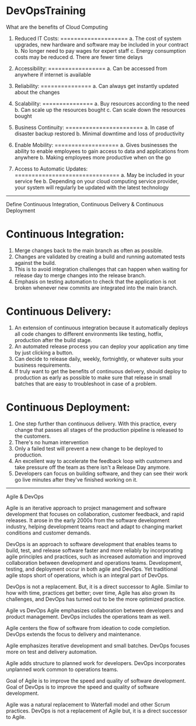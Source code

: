 # DevOpsTraining

What are the benefits of Cloud Computing
1. Reduced IT Costs:
====================
a. The cost of system upgrades, new hardware and software may be included in your contract
b. No longer need to pay wages for expert staff
c. Energy consumption costs may be reduced
d. There are fewer time delays

2. Accessibility:
=================
a. Can be accessed from anywhere if internet is available

3. Reliability:
===============
a. Can always get instantly updated about the changes

4. Scalability:
===============
a. Buy resources according to the need
b. Can scale up the resources bought
c. Can scale down the resources bought

5. Business Continuity:
=======================
a. In case of disaster backup restored
b. Minimal downtime and loss of productivity

6. Enable Mobility:
===================
a. Gives businesses the ability to enable employees to gain access to data and applications from anywhere
b. Making employees more productive when on the go

7. Access to Automatic Updates:
===============================
a. May be included in your service fee
b. Depending on your cloud computing service provider, your system will regularly be updated with the latest technology
------------------------------------------------------------------------------------------------
Define Continuous Integration, Continuous Delivery & Continuous Deployment

Continuous Integration:
=======================
1. Merge changes back to the main branch as often as possible. 
2. Changes are validated by creating a build and running automated tests against the build. 
3. This is to avoid integration challenges that can happen when waiting for release day to merge changes into the release branch.
4. Emphasis on testing automation to check that the application is not broken whenever new commits are integrated into the main branch.

Continuous Delivery:
====================
1. An extension of continuous integration because it automatically deploys all code changes to different environments like testing, hotfix, production after the build stage. 
2. An automated release process you can deploy your application any time by just clicking a button.
3. Can decide to release daily, weekly, fortnightly, or whatever suits your business requirements. 
4. If truly want to get the benefits of continuous delivery, should deploy to production as early as possible to make sure that release in small batches that are easy to troubleshoot in case of a problem.

Continuous Deployment:
======================
1. One step further than continuous delivery. With this practice, every change that passes all stages of the production pipeline is released to the customers. 
2. There's no human intervention
3. Only a failed test will prevent a new change to be deployed to production.
4. An excellent way to accelerate the feedback loop with customers and take pressure off the team as there isn't a Release Day anymore. 
5. Developers can focus on building software, and they can see their work go live minutes after they've finished working on it.
------------------------------------------------------------------------------------------------
Agile & DevOps

Agile is an iterative approach to project management and software development that focuses on collaboration, customer feedback, and rapid releases. It arose in the early 2000s from the software development industry, helping development teams react and adapt to changing market conditions and customer demands.

DevOps is an approach to software development that enables teams to build, test, and release software faster and more reliably by incorporating agile principles and practices, such as increased automation and improved collaboration between development and operations teams. Development, testing, and deployment occur in both agile and DevOps. Yet traditional agile stops short of operations, which is an integral part of DevOps. 

DevOps is not a replacement. But, it is a direct successor to Agile. Similar to how with time, practices get better; over time, Agile has also grown its challenges, and DevOps has turned out to be the more optimized practice.


Agile vs DevOps
Agile emphasizes collaboration between developers and product management.
DevOps includes the operations team as well.

Agile centers the flow of software from ideation to code completion.
DevOps extends the focus to delivery and maintenance.

Agile emphasizes iterative development and small batches.
DevOps focuses more on test and delivery automation.

Agile adds structure to planned work for developers.
DevOps incorporates unplanned work common to operations teams.

Goal of Agile is to improve the speed and quality of software development.
Goal of DevOps is to improve the speed and quality of software development.

Agile was a natural replacement to Waterfall model and other Scrum practices.
DevOps is not a replacement of Agile but, it is a direct successor to Agile.